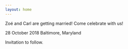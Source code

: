 ```yaml
---
layout: home
---
```

Zoé and Carl are getting married! Come celebrate with us!

28 October 2018
Baltimore, Maryland

Invitation to follow.
